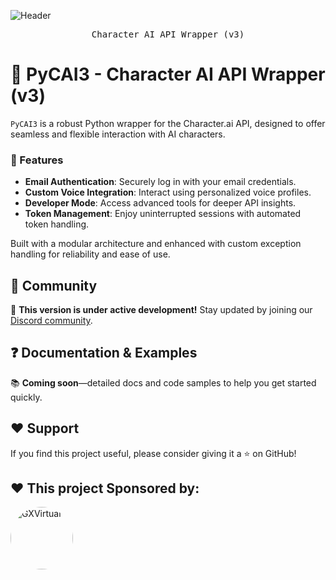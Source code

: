 ![Header](https://raw.githubusercontent.com/FalcoTK/character-ai/main/PyCai%20v3.png "header")
<div align="center">
<pre>
Character AI API Wrapper (v3)
</pre>
</div>

# 💬 PyCAI3 - Character AI API Wrapper (v3)

`PyCAI3` is a robust Python wrapper for the Character.ai API, designed to offer seamless and flexible interaction with AI characters. 

### 🚀 Features
- **Email Authentication**: Securely log in with your email credentials.
- **Custom Voice Integration**: Interact using personalized voice profiles.
- **Developer Mode**: Access advanced tools for deeper API insights.
- **Token Management**: Enjoy uninterrupted sessions with automated token handling.

Built with a modular architecture and enhanced with custom exception handling for reliability and ease of use.

## 🏅 Community
🚧 **This version is under active development!** Stay updated by joining our [Discord community](https://discord.gg/xxaA8eKMvM).

## ❓ Documentation & Examples
📚 **Coming soon**—detailed docs and code samples to help you get started quickly.

## ♥️ Support
If you find this project useful, please consider giving it a ⭐ on GitHub!

## ❤️ This project Sponsored by:

[<img src="https://www.gxvirtual.site/src/Image/icon/GXVirtualID.png" alt="GXVirtual" width="100" style="border-radius: 50%;">](https://www.gxvirtual.site)




